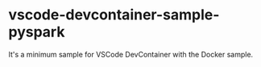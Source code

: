 # vscode-devcontainer-sample-pyspark
It's a minimum sample for VSCode DevContainer with the Docker sample.
